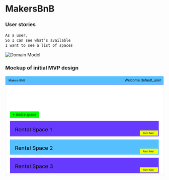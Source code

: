 # MakersBnB

### User stories
```
As a user, 
So I can see what’s available
I want to see a list of spaces
```

![Domain Model](https://imgur.com/gdmDQB7.png)

### Mockup of initial MVP design
![MVP Mockup](.assets/images/../../assets/images/MakersBnB.png "Title")
